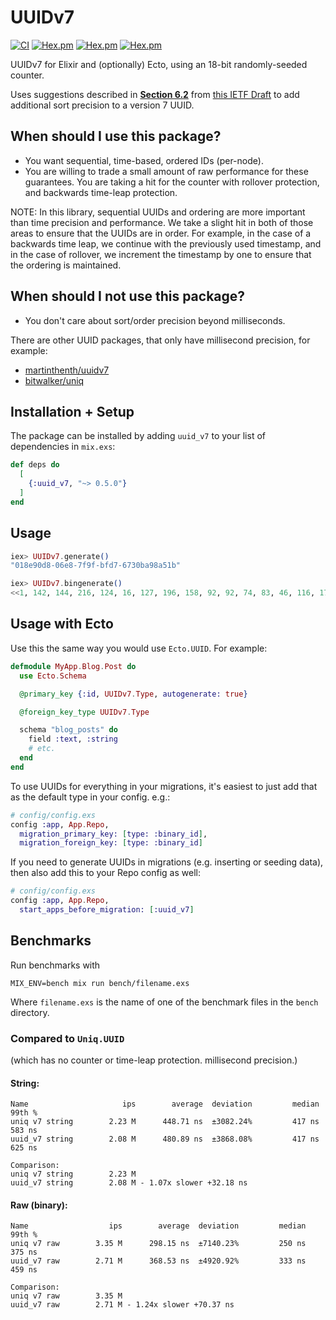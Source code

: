 # UUIDv7

[![CI](https://github.com/ryanwinchester/uuidv7/actions/workflows/ci.yml/badge.svg)](https://github.com/ryanwinchester/uuidv7/actions/workflows/ci.yml)
[![Hex.pm](https://img.shields.io/hexpm/v/uuid_v7)](https://hex.pm/packages/uuid_v7)
[![Hex.pm](https://img.shields.io/hexpm/dt/uuid_v7)](https://hex.pm/packages/uuid_v7)
[![Hex.pm](https://img.shields.io/hexpm/l/uuid_v7)](https://github.com/ryanwinchester/uuidv7/blob/main/LICENSE)

UUIDv7 for Elixir and (optionally) Ecto, using an 18-bit randomly-seeded counter.

Uses suggestions described in **[Section 6.2](https://www.ietf.org/archive/id/draft-ietf-uuidrev-rfc4122bis-14.html#name-monotonicity-and-counters)** from [this IETF Draft](https://www.ietf.org/archive/id/draft-ietf-uuidrev-rfc4122bis-14.html)
to add additional sort precision to a version 7 UUID.

## When should I use this package?

- You want sequential, time-based, ordered IDs (per-node).
- You are willing to trade a small amount of raw performance for these
  guarantees. You are taking a hit for the counter with rollover protection,
  and backwards time-leap protection.

NOTE: In this library, sequential UUIDs and ordering are more important than time precision and performance.
We take a slight hit in both of those areas to ensure that the UUIDs are in order. For example, in the case of a
backwards time leap, we continue with the previously used timestamp, and in the case of rollover, we increment
the timestamp by one to ensure that the ordering is maintained.

## When should I not use this package?

- You don't care about sort/order precision beyond milliseconds.

There are other UUID packages, that only have millisecond precision, for example:

- [martinthenth/uuidv7](https://github.com/martinthenth/uuidv7)
- [bitwalker/uniq](https://github.com/bitwalker/uniq)

## Installation + Setup

The package can be installed by adding `uuid_v7` to your list of dependencies in `mix.exs`:

```elixir
def deps do
  [
    {:uuid_v7, "~> 0.5.0"}
  ]
end
```

## Usage

```elixir
iex> UUIDv7.generate()
"018e90d8-06e8-7f9f-bfd7-6730ba98a51b"

iex> UUIDv7.bingenerate()
<<1, 142, 144, 216, 124, 16, 127, 196, 158, 92, 92, 74, 83, 46, 116, 173>>
```

## Usage with Ecto

Use this the same way you would use `Ecto.UUID`. For example:

```elixir
defmodule MyApp.Blog.Post do
  use Ecto.Schema

  @primary_key {:id, UUIDv7.Type, autogenerate: true}

  @foreign_key_type UUIDv7.Type

  schema "blog_posts" do
    field :text, :string
    # etc.
  end
end
```

To use UUIDs for everything in your migrations, it's easiest to just add that as the
default type in your config. e.g.:

```elixir
# config/config.exs
config :app, App.Repo,
  migration_primary_key: [type: :binary_id],
  migration_foreign_key: [type: :binary_id]
```

If you need to generate UUIDs in migrations (e.g. inserting or seeding data),
then also add this to your Repo config as well:

```elixir
# config/config.exs
config :app, App.Repo,
  start_apps_before_migration: [:uuid_v7]
```

## Benchmarks

Run benchmarks with

```
MIX_ENV=bench mix run bench/filename.exs
```

Where `filename.exs` is the name of one of the benchmark files in the `bench` directory.

### Compared to `Uniq.UUID`

(which has no counter or time-leap protection. millisecond precision.)

#### String:

```
Name                     ips        average  deviation         median         99th %
uniq v7 string        2.23 M      448.71 ns  ±3082.24%         417 ns         583 ns
uuid_v7 string        2.08 M      480.89 ns  ±3868.08%         417 ns         625 ns

Comparison:
uniq v7 string        2.23 M
uuid_v7 string        2.08 M - 1.07x slower +32.18 ns
```

#### Raw (binary):

```
Name                  ips        average  deviation         median         99th %
uniq v7 raw        3.35 M      298.15 ns  ±7140.23%         250 ns         375 ns
uuid_v7 raw        2.71 M      368.53 ns  ±4920.92%         333 ns         459 ns

Comparison:
uniq v7 raw        3.35 M
uuid_v7 raw        2.71 M - 1.24x slower +70.37 ns
```
